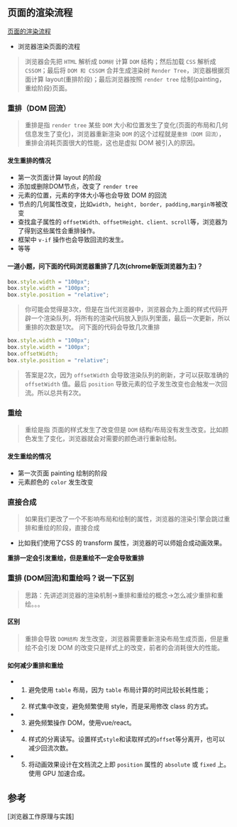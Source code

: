## 页面的渲染流程
[页面的渲染流程](img/页面的渲染流程.jpg)
* 浏览器渲染页面的流程
> 浏览器会先把 `HTML` 解析成 `DOM树` 计算 `DOM` 结构；然后加载 `CSS`  解析成 `CSSOM`；最后将 `DOM 和 CSSOM` 合并生成渲染树 `Render Tree`，浏览器根据页面计算 layout(重排阶段)；最后浏览器按照 `render tree` 绘制(painting，重绘阶段)页面。

### 重排（DOM 回流）
> 重排是指 `render tree` 某些 `DOM` 大小和位置发生了变化(页面的布局和几何信息发生了变化)，浏览器重新渲染 `DOM` 的这个过程就是`重排（DOM 回流）`，重排会消耗页面很大的性能，这也是虚拟 DOM 被引入的原因。

#### 发生重排的情况
* 第一次页面计算 layout 的阶段
* 添加或删除DOM节点，改变了 `render tree`
* 元素的位置，元素的字体大小等也会导致 DOM 的回流
* 节点的几何属性改变，比如`width, height, border, padding,margin等`被改变
* 查找盒子属性的 `offsetWidth、offsetHeight、client、scroll`等，浏览器为了得到这些属性会重排操作。
* 框架中 `v-if` 操作也会导致回流的发生。
* 等等

#### 一道小题，问下面的代码浏览器重排了几次(chrome新版浏览器为主)？
``` js
box.style.width = "100px";
box.style.width = "100px";
box.style.position = "relative";
```
> 你可能会觉得是3次，但是在当代浏览器中，浏览器会为上面的样式代码开辟一个渲染队列，将所有的渲染代码放入到队列里面，最后一次更新，所以重排的次数是1次。 问下面的代码会导致几次重排
``` js
box.style.width = "100px";
box.style.width = "100px";
box.offsetWidth;
box.style.position = "relative";
```
> 答案是2次，因为 `offsetWidth` 会导致渲染队列的刷新，才可以获取准确的 `offsetWidth` 值。最后 `position` 导致元素的位子发生改变也会触发一次回流。所以总共有2次。    


### 重绘
> 重绘是指 页面的样式发生了改变但是 `DOM` 结构/布局没有发生改变。比如颜色发生了变化，浏览器就会对需要的颜色进行重新绘制。

#### 发生重绘的情况
* 第一次页面 painting 绘制的阶段
* 元素颜色的 `color` 发生改变

### 直接合成
> 如果我们更改了一个不影响布局和绘制的属性，浏览器的渲染引擎会跳过重排和重绘的阶段，直接合成
* 比如我们使用了CSS 的 transform 属性，浏览器的可以师姐合成动画效果。

__重排一定会引发重绘，但是重绘不一定会导致重排__

### 重排 (DOM回流)和重绘吗？说一下区别
> 思路：先讲述浏览器的渲染机制->重排和重绘的概念->怎么减少重排和重绘。。。
#### 区别
> 重排会导致 `DOM结构` 发生改变，浏览器需要重新渲染布局生成页面，但是重绘不会引发 DOM 的改变只是样式上的改变，前者的会消耗很大的性能。

#### 如何减少重排和重绘
* 1. 避免使用 `table` 布局，因为 `table` 布局计算的时间比较长耗性能；
* 2. 样式集中改变，避免频繁使用 style，而是采用修改 class 的方式。
* 3. 避免频繁操作 DOM，使用vue/react。
* 4. 样式的分离读写。设置样式`style`和读取样式的`offset`等分离开，也可以减少回流次数。
* 5. 将动画效果设计在文档流之上即 `position` 属性的 `absolute` 或 `fixed` 上。使用 GPU 加速合成。

## 参考
[浏览器工作原理与实践]  




